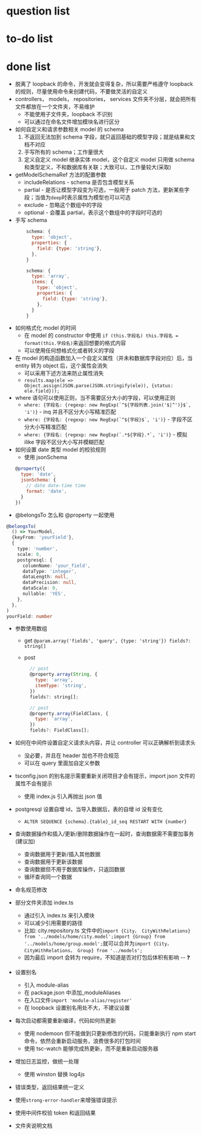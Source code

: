 # question list

# to-do list

# done list

- 脱离了 loopback 的命令，开发就会变得复杂，所以需要严格遵守 loopback 的规则，尽量使用命令来创建代码，不要做灵活的自定义
- controllers， models， repositories， services 文件夹不分层，就会把所有文件都放在一个文件夹，不易维护
  - 不能使用子文件夹，loopback 不识别
  - 可以通过在命名文件增加模块名进行区分
- 如何自定义和请求参数相关 model 的 schema
  1. 不返回无法加到 schema 字段，就只返回基础的模型字段；就是结果和文档不对应
  2. 手写所有的 schema；工作量很大
  3. 定义自定义 model 继承实体 model，这个自定义 model 只用做 schema 和类型定义，不和数据库有关联；大致可以，工作量较大(采取)
- getModelSchemaRef 方法的配置参数
  - includeRelations - schema 是否包含模型关系
  - partial - 是否让模型字段变为可选，一般用于 patch 方法，更新某些字段；当值为`deep`时表示属性为模型也可以可选
  - exclude - 忽略这个数组中的字段
  - optional - 会覆盖 partial，表示这个数组中的字段时可选的
- 手写 schema
  ```javascript
      schema: {
        type: 'object',
        properties: {
          field: {type: 'string'},
        },
      }
  ```
  ```javascript
      schema: {
        type: 'array',
        items: {
          type: 'object',
          properties: {
            field: {type: 'string'},
          },
        }
      }
  ```
- 如何格式化 model 的时间
  - 在 model 的 constructor 中使用 `if (this.字段名) this.字段名 = format(this.字段名)`来返回想要的格式内容
  - 可以使用任何想格式化或者转义的字段
- 在 model 的构造函数加入一个自定义属性（并未和数据库字段对应）后，当 entity 转为 object 后，这个属性会消失
  - 可以采用下述方法来防止属性消失
  - `results.map(ele => Object.assign(JSON.parse(JSON.stringify(ele)), {status: ele.field}));`
- where 语句可以使用正则，当不需要区分大小的字段，可以使用正则
  - `` where: {字段名: {regexp: new RegExp(`^${字段列表.join('$|^')}$`, 'i')} `` - inq 并且不区分大小写精准匹配
  - `` where: {字段名: {regexp: new RegExp(`^${字段}$`, 'i')} `` - 字段不区分大小写精准匹配
  - `` where: {字段名: {regexp: new RegExp(`.*${字段}.*`, 'i')} `` - 模拟 ilike 字段不区分大小写并模糊匹配
- 如何设置 date 类型 model 的校验规则
  - 使用 jsonSchema
  ```javascript
  @property({
    type: 'date',
    jsonSchema: {
      // date date-time time
      format: 'date',
    }
  })
  ```
- @belongsTo 怎么和 @property 一起使用

```typescript
@belongsTo(
  () => YourModel,
  {keyFrom: 'yourField'},
  {
    type: 'number',
    scale: 0,
    postgresql: {
      columnName: 'your_field',
      dataType: 'integer',
      dataLength: null,
      dataPrecision: null,
      dataScale: 0,
      nullable: 'YES',
    },
  },
)
yourField: number
```

- 参数使用数组

  - get
    `@param.array('fields', 'query', {type: 'string'}) fields?: string[]`
  - post

    ```javascript
      // post
      @property.array(String, {
        type: 'array',
        itemType: 'string',
      })
      fields?: string[];

      // post
      @property.array(FieldClass, {
        type: 'array',
      })
      fields?: FieldClass[];
    ```

- 如何在中间件设置自定义请求头内容，并让 controller 可以正确解析到请求头
  - 没必要，并且在 header 加也不符合规范
  - 可以在 query 里面加自定义参数
- tsconfig.json 的别名提示需要重新关闭项目才会有提示，import json 文件的属性不会有提示
  - 使用 index.js 引入再抛出 json 值
- postgresql 设置自增 id，当导入数据后，表的自增 id 没有变化
  - `ALTER SEQUENCE {schema}.{table}_id_seq RESTART WITH {number}`
- 查询数据操作和插入/更新/删除数据操作在一起时，查询数据需不需要加事务(建议加)
  - 查询数据用于更新/插入其他数据
  - 查询数据用于更新该数据
  - 查询数据但不用于数据库操作，只返回数据
  - 循环查询同一个数据
- 命名规范修改
- 部分文件夹添加 index.ts
  - 通过引入 index.ts 来引入模块
  - 可以减少引用需要的路径
  - 比如: city.repository.ts 文件中的`import {City， CityWithRelations} from '../models/home/city.model';import {Group} from '../models/home/group.model';`就可以合并为`import {City， CityWithRelations， Group} from '../models';`
  - 因为最后 import 会转为 require，不知道是否对打包后体积有影响 -- ❓
- 设置别名
  - 引入 module-alias
  - 在 package.json 中添加\_moduleAliases
  - 在入口文件`import 'module-alias/register'`
  - 在 loopback 设置别名用处不大，不建议设置
- 每次启动都需要重新编译，代码如何热更新
  - 使用 nodemoon 但不能做到只更新修改的代码，只能重新执行 npm start 命令，依然会重新启动服务，浪费很多的打包时间
  - 使用 tsc-watch 能够完成热更新，而不是重新启动服务器
- 增加日志监控，做统一处理
  - 使用 winston 替换 log4js
- 错误类型，返回结果统一定义
- 使用`strong-error-handler`来增强错误提示
- 使用中间件校验 token 和返回结果
- 文件夹说明文档
